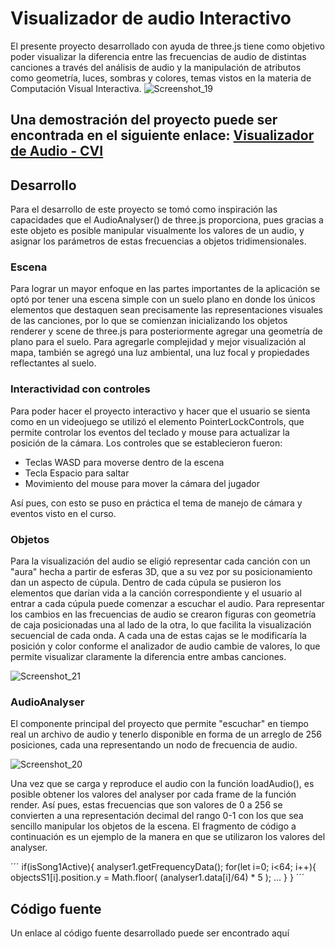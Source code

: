 # Visualizador de audio Interactivo

El presente proyecto desarrollado con ayuda de three.js tiene como objetivo poder visualizar la diferencia entre las frecuencias de audio de distintas canciones a través del análisis de audio y la manipulación de atributos como geometría, luces, sombras y colores, temas vistos en la materia de Computación Visual Interactiva. 
![Screenshot_19](https://user-images.githubusercontent.com/111076222/205846240-0e0f8023-7009-434c-b907-dc54ff2dcc1b.png)


Una demostración del proyecto puede ser encontrada en el siguiente enlace: [Visualizador de Audio - CVI](https://emmanuelbmanzo.github.io/threejs-audio/)
---

## Desarrollo
Para el desarrollo de este proyecto se tomó como inspiración las capacidades que el AudioAnalyser() de three.js proporciona, pues gracias a este objeto es posible manipular visualmente los valores de un audio, y asignar los parámetros de estas frecuencias a objetos tridimensionales. 

### Escena
Para lograr un mayor enfoque en las partes importantes de la aplicación se optó por tener una escena simple con un suelo plano en donde los únicos elementos que destaquen sean precisamente las representaciones visuales de las canciones, por lo que se comienzan inicializando los objetos renderer y scene de three.js para posteriormente agregar una geometría de plano para el suelo. Para agregarle complejidad y mejor visualización al mapa, también se agregó una luz ambiental, una luz focal y propiedades reflectantes al suelo. 

### Interactividad con controles
Para poder hacer el proyecto interactivo y hacer que el usuario se sienta como en un videojuego se utilizó el elemento PointerLockControls, que permite controlar los eventos del teclado y mouse para actualizar la posición de la cámara. Los controles que se establecieron fueron:
- Teclas WASD para moverse dentro de la escena
- Tecla Espacio para saltar
- Movimiento del mouse para mover la cámara del jugador

Así pues, con esto se puso en práctica el tema de manejo de cámara y eventos visto en el curso.

### Objetos
Para la visualización del audio se eligió representar cada canción con un "aura" hecha a partir de esferas 3D, que a su vez por su posicionamiento dan un aspecto de cúpula. Dentro de cada cúpula se pusieron los elementos que darían vida a la canción correspondiente y el usuario al entrar a cada cúpula puede comenzar a escuchar el audio.
Para representar los cambios en las frecuencias de audio se crearon figuras con geometría de caja posicionadas una al lado de la otra, lo que facilita la visualización secuencial de cada onda. A cada una de estas cajas se le modificaría la posición y color conforme el analizador de audio cambie de valores, lo que permite visualizar claramente la diferencia entre ambas canciones.


![Screenshot_21](https://user-images.githubusercontent.com/111076222/205846401-561d3b16-fb1b-4c5e-bfcb-4193b69c662e.png)


### AudioAnalyser
El componente principal del proyecto que permite "escuchar" en tiempo real un archivo de audio y tenerlo disponible en forma de un arreglo de 256 posiciones, cada una representando un nodo de frecuencia de audio.

![Screenshot_20](https://user-images.githubusercontent.com/111076222/205846436-7d3ab544-d8f3-4489-b2b8-aa3e237c3ef7.png)

Una vez que se carga y reproduce el audio con la función loadAudio(), es posible obtener los valores del analyser por cada frame de la función render. Así pues, estas frecuencias que son valores de 0 a 256 se convierten a una representación decimal del rango 0-1 con los que sea sencillo manipular los objetos de la escena. El fragmento de código a continuación es un ejemplo de la manera en que se utilizaron los valores del analyser.

´´´
if(isSong1Active){
   analyser1.getFrequencyData();
     for(let i=0; i<64; i++){
        objectsS1[i].position.y = Math.floor( (analyser1.data[i]/64) * 5 );
        ...
      }
}
´´´

## Código fuente
Un enlace al código fuente desarrollado puede ser encontrado aquí
